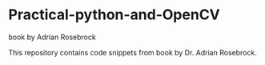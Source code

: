 # Practical-python-and-OpenCV
book by Adrian Rosebrock

This repository contains code snippets from book by Dr. Adrian Rosebrock.
